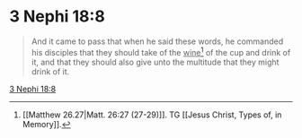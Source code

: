 # 3 Nephi 18:8

> And it came to pass that when he said these words, he commanded his disciples that they should take of the <u>wine</u>[^a] of the cup and drink of it, and that they should also give unto the multitude that they might drink of it.

[3 Nephi 18:8](https://www.churchofjesuschrist.org/study/scriptures/bofm/3-ne/18?lang=eng&id=p8#p8)


[^a]: [[Matthew 26.27|Matt. 26:27 (27-29)]]. TG [[Jesus Christ, Types of, in Memory]].
